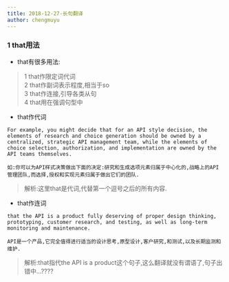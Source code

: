 ```yaml
---
title: 2018-12-27-长句翻译
author: chengmuyu
---
```


### 1 that用法

- that有很多用法:
> 1 that作限定词代词   
> 2 that作副词表示程度,相当于so   
> 3 that作连接,引导各类从句  
> 4 that用在强调句型中

- that作代词

```
For example, you might decide that for an API style decision, the elements of research and choice generation should be owned by a centralized, strategic API management team, while the elements of choice selection, authorization, and implementation are owned by the API teams themselves. 

如:你可以为API样式决策做出下面的决定:研究和生成选项元素归属于中心化的,战略上的API管理团队,而选择,授权和实现元素归属于做出它们的团队.
```
> 解析:这里that是代词,代替第一个逗号之后的所有内容.

- that作连词

```
that the API is a product fully deserving of proper design thinking, prototyping, customer research, and testing, as well as long-term monitoring and maintenance. 

API是一个产品,它完全值得进行适当的设计思考,原型设计,客户研究,和测试,以及长期监测和维护.
```
> 解析:that指代the API is a product这个句子,这么翻译就没有谓语了,句子出错中...????